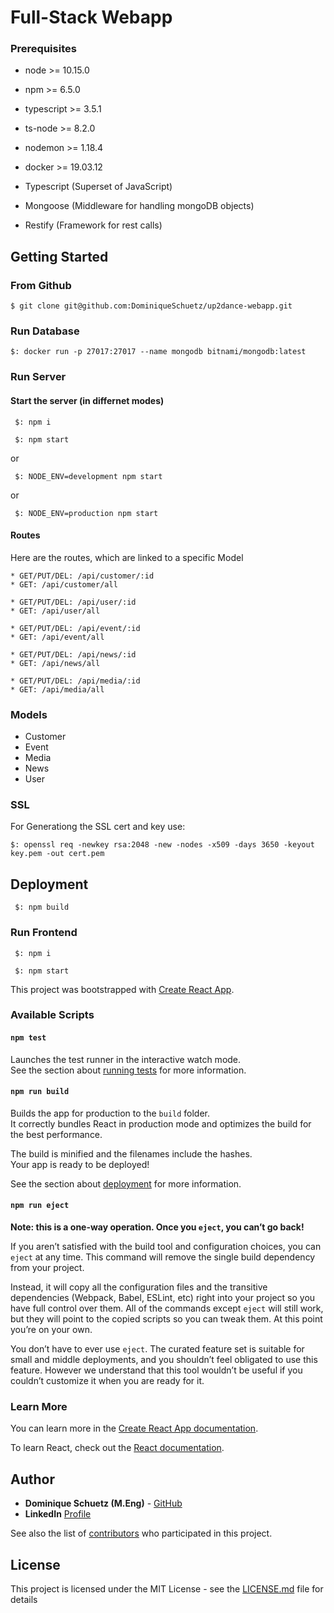 # Full-Stack Webapp

### Prerequisites

- node >= 10.15.0
- npm >= 6.5.0
- typescript >= 3.5.1
- ts-node >= 8.2.0
- nodemon >= 1.18.4
- docker >= 19.03.12

- Typescript (Superset of JavaScript)
- Mongoose (Middleware for handling mongoDB objects)
- Restify (Framework for rest calls)

## Getting Started

### From Github

```
$ git clone git@github.com:DominiqueSchuetz/up2dance-webapp.git
```

### Run Database

```
$: docker run -p 27017:27017 --name mongodb bitnami/mongodb:latest
```

### Run Server

#### Start the server (in differnet modes)

```
 $: npm i
```

```
 $: npm start
```

or

```
 $: NODE_ENV=development npm start
```

or

```
 $: NODE_ENV=production npm start
```

#### Routes

Here are the routes, which are linked to a specific Model

```
* GET/PUT/DEL: /api/customer/:id
* GET: /api/customer/all
```

```
* GET/PUT/DEL: /api/user/:id
* GET: /api/user/all
```

```
* GET/PUT/DEL: /api/event/:id
* GET: /api/event/all
```

```
* GET/PUT/DEL: /api/news/:id
* GET: /api/news/all
```

```
* GET/PUT/DEL: /api/media/:id
* GET: /api/media/all
```

### Models

- Customer
- Event
- Media
- News
- User

### SSL

For Generationg the SSL cert and key use:

```
$: openssl req -newkey rsa:2048 -new -nodes -x509 -days 3650 -keyout key.pem -out cert.pem
```

## Deployment

```
 $: npm build
```

### Run Frontend

```
 $: npm i
```

```
 $: npm start
```

This project was bootstrapped with [Create React App](https://github.com/facebook/create-react-app).

### Available Scripts

#### `npm test`

Launches the test runner in the interactive watch mode.<br>
See the section about [running tests](https://facebook.github.io/create-react-app/docs/running-tests) for more information.

#### `npm run build`

Builds the app for production to the `build` folder.<br>
It correctly bundles React in production mode and optimizes the build for the best performance.

The build is minified and the filenames include the hashes.<br>
Your app is ready to be deployed!

See the section about [deployment](https://facebook.github.io/create-react-app/docs/deployment) for more information.

#### `npm run eject`

**Note: this is a one-way operation. Once you `eject`, you can’t go back!**

If you aren’t satisfied with the build tool and configuration choices, you can `eject` at any time. This command will remove the single build dependency from your project.

Instead, it will copy all the configuration files and the transitive dependencies (Webpack, Babel, ESLint, etc) right into your project so you have full control over them. All of the commands except `eject` will still work, but they will point to the copied scripts so you can tweak them. At this point you’re on your own.

You don’t have to ever use `eject`. The curated feature set is suitable for small and middle deployments, and you shouldn’t feel obligated to use this feature. However we understand that this tool wouldn’t be useful if you couldn’t customize it when you are ready for it.

### Learn More

You can learn more in the [Create React App documentation](https://facebook.github.io/create-react-app/docs/getting-started).

To learn React, check out the [React documentation](https://reactjs.org/).

## Author

- **Dominique Schuetz (M.Eng)** - [GitHub](https://github.com/DominiqueSchuetz)
- **LinkedIn** [Profile](https://www.linkedin.com/in/dominique-schütz-690349a9/)

See also the list of [contributors](https://github.com/your/project/contributors) who participated in this project.

## License

This project is licensed under the MIT License - see the [LICENSE.md](LICENSE.md) file for details
